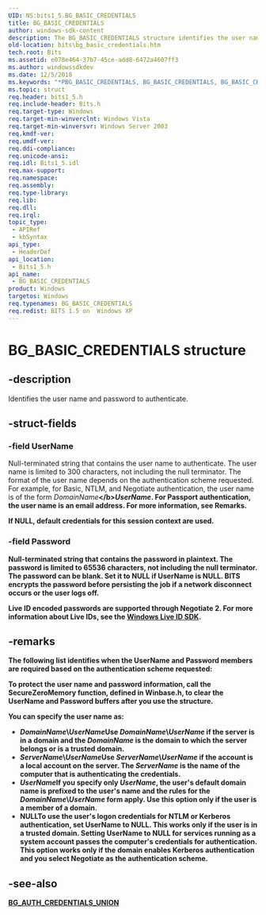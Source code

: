 ```yaml
---
UID: NS:bits1_5.BG_BASIC_CREDENTIALS
title: BG_BASIC_CREDENTIALS
author: windows-sdk-content
description: The BG_BASIC_CREDENTIALS structure identifies the user name and password to authenticate.
old-location: bits\bg_basic_credentials.htm
tech.root: Bits
ms.assetid: e078e464-37b7-45ce-add8-6472a4607ff3
ms.author: windowssdkdev
ms.date: 12/5/2018
ms.keywords: "*PBG_BASIC_CREDENTIALS, BG_BASIC_CREDENTIALS, BG_BASIC_CREDENTIALS structure [BITS], _drz_bg_basic_credentials, bits.bg_basic_credentials, bits1_5/BG_BASIC_CREDENTIALS"
ms.topic: struct
req.header: bits1_5.h
req.include-header: Bits.h
req.target-type: Windows
req.target-min-winverclnt: Windows Vista
req.target-min-winversvr: Windows Server 2003
req.kmdf-ver: 
req.umdf-ver: 
req.ddi-compliance: 
req.unicode-ansi: 
req.idl: Bits1_5.idl
req.max-support: 
req.namespace: 
req.assembly: 
req.type-library: 
req.lib: 
req.dll: 
req.irql: 
topic_type:
 - APIRef
 - kbSyntax
api_type:
 - HeaderDef
api_location:
 - Bits1_5.h
api_name:
 - BG_BASIC_CREDENTIALS
product: Windows
targetos: Windows
req.typenames: BG_BASIC_CREDENTIALS
req.redist: BITS 1.5 on  Windows XP
---
```


# BG_BASIC_CREDENTIALS structure


## -description

Identifies the user name and password to authenticate.


## -struct-fields




### -field UserName

Null-terminated string that contains the user name to authenticate. The user name is limited to 300 characters, not including the null terminator. The format of the user name depends on the authentication scheme requested. For example, for Basic, NTLM, and Negotiate authentication, the user name is of the form <i>DomainName</i><b>\</b><i>UserName</i>. For Passport authentication, the user name is an email address. For more information, see Remarks.

If <b>NULL</b>, default credentials for this session context are used.


### -field Password

Null-terminated string that contains the password in plaintext. The password is limited to 65536 characters, not including the null terminator. The password can be blank. Set it to <b>NULL</b> if <b>UserName</b> is <b>NULL</b>. BITS encrypts the password before persisting the job if a network disconnect occurs or the user logs off.

Live ID encoded passwords are supported through Negotiate 2. For more information about Live IDs, see the <a href="http://go.microsoft.com/fwlink/p/?linkid=147129">Windows Live ID SDK</a>.   


## -remarks



The following list identifies when the <b>UserName</b> and <b>Password</b> members are required based on the authentication scheme requested:



To protect the user name and password information, call the <b>SecureZeroMemory</b> function, defined in Winbase.h, to clear the <b>UserName</b> and <b>Password</b> buffers after you use the structure.

You can specify the user name as:

<ul>
<li><i>DomainName</i><b>\</b><i>UserName</i>Use <i>DomainName</i><b>\</b><i>UserName</i> if the server is in a domain and the <i>DomainName</i> is the domain to which the server belongs or is a trusted domain.

</li>
<li><i>ServerName</i><b>\</b><i>UserName</i>Use <i>ServerName</i><b>\</b><i>UserName</i> if the account is a local account on the server. The <i>ServerName</i> is the name of the computer that is authenticating the credentials.

</li>
<li><i>UserName</i>If you specify only <i>UserName</i>, the user's default domain name is prefixed to the user's name and the rules for the <i>DomainName</i><b>\</b><i>UserName</i> form apply.  Use this option only if the user is a member of a domain.

</li>
<li><b>NULL</b>To use the user's logon credentials for NTLM or Kerberos authentication, set <b>UserName</b> to <b>NULL</b>. This works only if the user is in a trusted domain. Setting <b>UserName</b> to <b>NULL</b> for services running as a system account passes the computer's credentials for authentication. This option works only if the domain enables Kerberos authentication and you select Negotiate as the authentication scheme.

</li>
</ul>



## -see-also




<a href="https://msdn.microsoft.com/c16c616c-f4cb-483d-8a15-6ff9d45762ae">BG_AUTH_CREDENTIALS_UNION</a>
 

 

